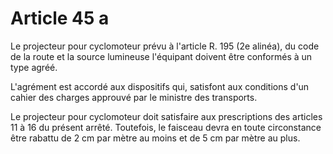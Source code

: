 # Article 45 a

Le projecteur pour cyclomoteur prévu à l'article R. 195 (2e alinéa), du code de la route et la source lumineuse l'équipant doivent être conformés à un type agréé.

L'agrément est accordé aux dispositifs qui, satisfont aux conditions d'un cahier des charges approuvé par le ministre des transports.

Le projecteur pour cyclomoteur doit satisfaire aux prescriptions des articles 11 à 16 du présent arrêté. Toutefois, le faisceau devra en toute circonstance être rabattu de 2 cm par mètre au moins et de 5 cm par mètre au plus.
